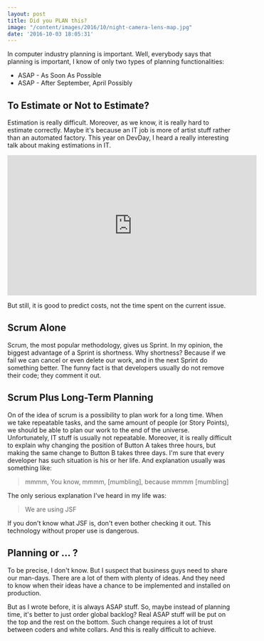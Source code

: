 ```yaml
---
layout: post
title: Did you PLAN this?
image: "/content/images/2016/10/night-camera-lens-map.jpg"
date: '2016-10-03 18:05:31'
---
```


In computer industry planning is important. Well, everybody says that planning is important, I know of only two types of planning functionalities:

- ASAP - As Soon As Possible 
- ASAP - After September, April Possibly

## To Estimate or Not to Estimate?
Estimation is really difficult. Moreover, as we know, it is really hard to estimate correctly. Maybe it's because an IT job is more of artist stuff rather than an automated factory. 
This year on DevDay, I heard a really interesting talk about making estimations in IT.

<iframe style="margin: 0 auto;display: block;" width="560" height="315" src="https://www.youtube.com/embed/DnPiOI77O88" frameborder="0" allowfullscreen></iframe>

But still, it is good to predict costs, not the time spent on the current issue.

## Scrum Alone
Scrum, the most popular methodology, gives us Sprint. In my opinion, the biggest advantage of a Sprint is shortness. 
Why shortness? Because if we fail we can cancel or even delete our work, and in the next Sprint do something better. The funny fact is that developers usually do not remove their code; they comment it out.

## Scrum Plus Long-Term Planning
On of the idea of scrum is a possibility to plan work for a long time. When we take repeatable tasks, and the same amount of people (or Story Points), we should be able to plan our work to the end of the universe. Unfortunately, IT stuff is usually not repeatable. Moreover, it is really difficult to explain why changing the position of Button A takes three hours, but making the same change to Button B takes three days.
I'm sure that every developer has such situation is his or her life. And explanation usually was something like:
 > mmmm, You know, mmmm, [mumbling], because mmmm [mumbling]

The only serious explanation I've heard in my life was:
>We are using JSF

If you don't know what JSF is, don't even bother checking it out. This technology without proper use is dangerous.

## Planning or ... ?
To be precise, I don't know. But I suspect that business guys need to share our man-days. There are a lot of them with plenty of ideas. And they need to know when their ideas have a chance to be implemented and installed on production.

But as I wrote before, it is always ASAP stuff. So, maybe instead of planning time, it's better to just order global backlog? Real ASAP stuff will be put on the top and the rest on the bottom. Such change requires a lot of trust between coders and white collars. And this is really difficult to achieve.